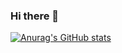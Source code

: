 ### Hi there 👋

[![Anurag's GitHub stats](https://github-readme-stats.vercel.app/api?username=dlgchg&show_icons=true)](https://github.com/anuraghazra/github-readme-stats)
<!--
**dlgchg/dlgchg** is a ✨ _special_ ✨ repository because its `README.md` (this file) appears on your GitHub profile.

Here are some ideas to get you started:

- 🔭 I’m currently working on ...
- 🌱 I’m currently learning ...
- 👯 I’m looking to collaborate on ...
- 🤔 I’m looking for help with ...
- 💬 Ask me about ...
- 📫 How to reach me: ...
- 😄 Pronouns: ...
- ⚡ Fun fact: ...
-->
